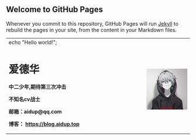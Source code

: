 ## Welcome to GitHub Pages

Whenever you commit to this repository, GitHub Pages will run [Jekyll](https://jekyllrb.com/) to rebuild the pages in your site, from the content in your Markdown files.
  
  
<table border="0">
  <tr>
    <td> echo "Hello world!";   </td>
  </tr>
  <tr>
    <td width="75%">
      <h1>爱德华</h1>
      <p><b>中二少年,期待第三次冲击</b></p>
      <p><b>不知名cv战士</b></p>
      <p><b>邮箱：aidup@qq.com</b></p>
      <p><b>博客：
        <a href="https://blog.aidup.top">https://blog.aidup.top</a></b></p></td>
    <td width="25%">
      <img src="/EC3360F75168F7734D64776BA3E9E855.jpg" width="100%">      
    </td>
  </tr>
</table>
